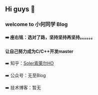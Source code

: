 
## Hi guys 👋

### welcome to 小何同学 Blog

#### ➡️ 座右铭：选对了路，坚持坚持再坚持。。。。。。

#### 让自己努力成为C/C++开发master

➡️ 知乎：[Soler索莱尔HO](https://www.zhihu.com/people/Launolife)

➡️ 公众号：无至Blog

➡️ 技术博客：暂无
